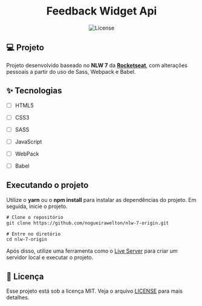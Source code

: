 
<h1 align="center">
  Feedback Widget Api
</h1>

<p align="center">
  <img alt="License" src="https://img.shields.io/static/v1?label=license&message=MIT&color=E51C44&labelColor=0A1033">



## 💻 Projeto
Projeto desenvolvido baseado no **NLW 7** da **[Rocketseat](https://github.com/Rocketseat)**, com alterações pessoais a partir do uso de Sass, Webpack e Babel.

## ✨ Tecnologias

-   [ ] HTML5
-   [ ] CSS3
-   [ ] SASS
-   [ ] JavaScript
-   [ ] WebPack
-   [ ] Babel


## Executando o projeto

Utilize o **yarn** ou o **npm install** para instalar as dependências do projeto.
Em seguida, inicie o projeto.

```cl
# Clone o repositório
git clone https://github.com/nogueirawelton/nlw-7-origin.git

# Entre no diretório
cd nlw-7-origin
```
Após disso, utilize uma ferramenta como o [Live Server](https://marketplace.visualstudio.com/items?itemName=ritwickdey.LiveServer) para criar um servidor local e executar o projeto.

## 📄 Licença

Esse projeto está sob a licença MIT. Veja o arquivo [LICENSE](LICENSE.md) para mais detalhes.

<br />
